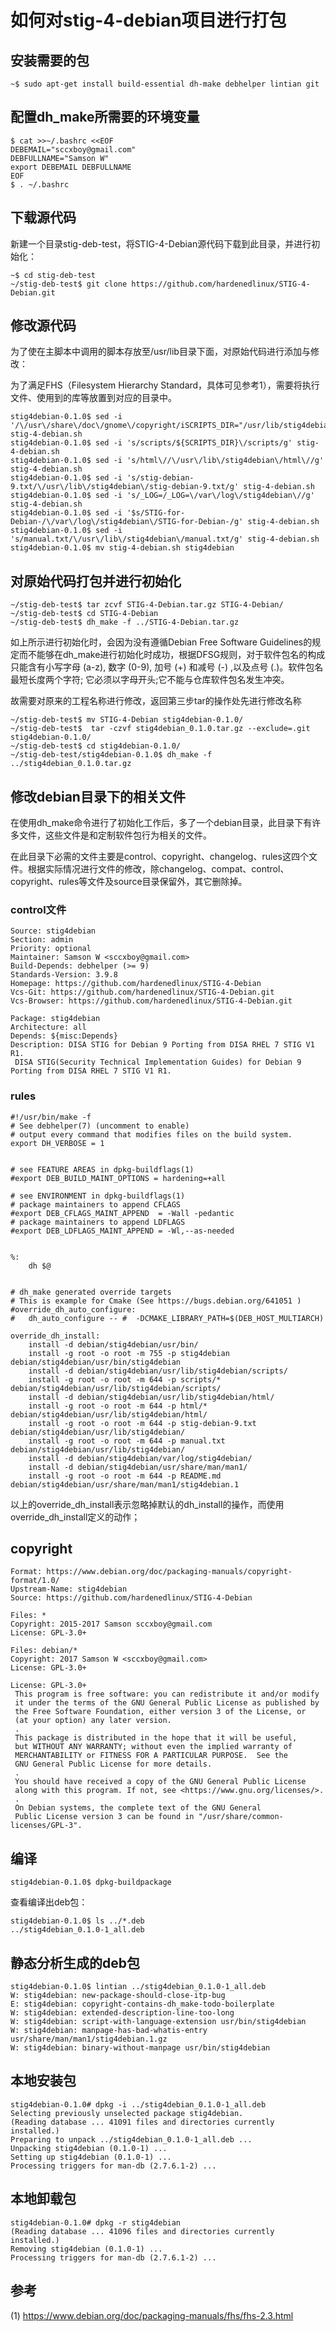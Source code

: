 # 如何对stig-4-debian项目进行打包 

## 安装需要的包 

```
~$ sudo apt-get install build-essential dh-make debhelper lintian git
```

## 配置dh_make所需要的环境变量 

```
$ cat >>~/.bashrc <<EOF
DEBEMAIL="sccxboy@gmail.com"
DEBFULLNAME="Samson W"
export DEBEMAIL DEBFULLNAME
EOF
$ . ~/.bashrc
```

## 下载源代码 

新建一个目录stig-deb-test，将STIG-4-Debian源代码下载到此目录，并进行初始化：

```
~$ cd stig-deb-test
~/stig-deb-test$ git clone https://github.com/hardenedlinux/STIG-4-Debian.git
```

## 修改源代码 

为了使在主脚本中调用的脚本存放至/usr/lib目录下面，对原始代码进行添加与修改： 

为了满足FHS（Filesystem Hierarchy Standard，具体可见参考1），需要将执行文件、使用到的库等放置到对应的目录中。
```
stig4debian-0.1.0$ sed -i '/\/usr\/share\/doc\/gnome\/copyright/iSCRIPTS_DIR="/usr/lib/stig4debian/"' stig-4-debian.sh
stig4debian-0.1.0$ sed -i 's/scripts/${SCRIPTS_DIR}\/scripts/g' stig-4-debian.sh 
stig4debian-0.1.0$ sed -i 's/html\//\/usr\/lib\/stig4debian\/html\//g' stig-4-debian.sh 
stig4debian-0.1.0$ sed -i 's/stig-debian-9.txt/\/usr\/lib\/stig4debian\/stig-debian-9.txt/g' stig-4-debian.sh 
stig4debian-0.1.0$ sed -i 's/_LOG=/_LOG=\/var\/log\/stig4debian\//g' stig-4-debian.sh 
stig4debian-0.1.0$ sed -i '$s/STIG-for-Debian-/\/var\/log\/stig4debian\/STIG-for-Debian-/g' stig-4-debian.sh  
stig4debian-0.1.0$ sed -i 's/manual.txt/\/usr\/lib\/stig4debian\/manual.txt/g' stig-4-debian.sh
stig4debian-0.1.0$ mv stig-4-debian.sh stig4debian
```


## 对原始代码打包并进行初始化  

```
~/stig-deb-test$ tar zcvf STIG-4-Debian.tar.gz STIG-4-Debian/
~/stig-deb-test$ cd STIG-4-Debian
~/stig-deb-test$ dh_make -f ../STIG-4-Debian.tar.gz
``` 

如上所示进行初始化时，会因为没有遵循Debian Free Software Guidelines的规定而不能够在dh_make进行初始化时成功，根据DFSG规则，对于软件包名的构成只能含有小写字母 (a-z), 数字 (0-9), 加号 (+) 和减号 (-) ,以及点号 (.)。软件包名最短长度两个字符;
它必须以字母开头;它不能与仓库软件包名发生冲突。

故需要对原来的工程名称进行修改，返回第三步tar的操作处先进行修改名称 

```
~/stig-deb-test$ mv STIG-4-Debian stig4debian-0.1.0/
~/stig-deb-test$  tar -czvf stig4debian_0.1.0.tar.gz --exclude=.git stig4debian-0.1.0/
~/stig-deb-test$ cd stig4debian-0.1.0/
~/stig-deb-test/stig4debian-0.1.0$ dh_make -f ../stig4debian_0.1.0.tar.gz
```

## 修改debian目录下的相关文件  

在使用dh_make命令进行了初始化工作后，多了一个debian目录，此目录下有许多文件，这些文件是和定制软件包行为相关的文件。

在此目录下必需的文件主要是control、copyright、changelog、rules这四个文件。根据实际情况进行文件的修改，除changelog、compat、control、copyright、rules等文件及source目录保留外，其它删除掉。

### control文件  

```
Source: stig4debian
Section: admin
Priority: optional
Maintainer: Samson W <sccxboy@gmail.com>
Build-Depends: debhelper (>= 9)
Standards-Version: 3.9.8
Homepage: https://github.com/hardenedlinux/STIG-4-Debian
Vcs-Git: https://github.com/hardenedlinux/STIG-4-Debian.git
Vcs-Browser: https://github.com/hardenedlinux/STIG-4-Debian.git

Package: stig4debian
Architecture: all
Depends: ${misc:Depends}
Description: DISA STIG for Debian 9 Porting from DISA RHEL 7 STIG V1 R1.
 DISA STIG(Security Technical Implementation Guides) for Debian 9 Porting from DISA RHEL 7 STIG V1 R1.
```

### rules 

```
#!/usr/bin/make -f
# See debhelper(7) (uncomment to enable)
# output every command that modifies files on the build system.
export DH_VERBOSE = 1


# see FEATURE AREAS in dpkg-buildflags(1)
#export DEB_BUILD_MAINT_OPTIONS = hardening=+all

# see ENVIRONMENT in dpkg-buildflags(1)
# package maintainers to append CFLAGS
#export DEB_CFLAGS_MAINT_APPEND  = -Wall -pedantic
# package maintainers to append LDFLAGS
#export DEB_LDFLAGS_MAINT_APPEND = -Wl,--as-needed


%:
	dh $@


# dh_make generated override targets
# This is example for Cmake (See https://bugs.debian.org/641051 )
#override_dh_auto_configure:
#	dh_auto_configure -- #	-DCMAKE_LIBRARY_PATH=$(DEB_HOST_MULTIARCH)

override_dh_install:
	install -d debian/stig4debian/usr/bin/
	install -g root -o root -m 755 -p stig4debian debian/stig4debian/usr/bin/stig4debian
	install -d debian/stig4debian/usr/lib/stig4debian/scripts/
	install -g root -o root -m 644 -p scripts/* debian/stig4debian/usr/lib/stig4debian/scripts/
	install -d debian/stig4debian/usr/lib/stig4debian/html/
	install -g root -o root -m 644 -p html/*  debian/stig4debian/usr/lib/stig4debian/html/
	install -g root -o root -m 644 -p stig-debian-9.txt  debian/stig4debian/usr/lib/stig4debian/
	install -g root -o root -m 644 -p manual.txt  debian/stig4debian/usr/lib/stig4debian/
	install -d debian/stig4debian/var/log/stig4debian/
	install -d debian/stig4debian/usr/share/man/man1/
	install -g root -o root -m 644 -p README.md debian/stig4debian/usr/share/man/man1/stig4debian.1
```

以上的override_dh_install表示忽略掉默认的dh_install的操作，而使用
override_dh_install定义的动作；


## copyright
```
Format: https://www.debian.org/doc/packaging-manuals/copyright-format/1.0/
Upstream-Name: stig4debian
Source: https://github.com/hardenedlinux/STIG-4-Debian

Files: *
Copyright: 2015-2017 Samson sccxboy@gmail.com
License: GPL-3.0+

Files: debian/*
Copyright: 2017 Samson W <sccxboy@gmail.com>
License: GPL-3.0+

License: GPL-3.0+
 This program is free software: you can redistribute it and/or modify
 it under the terms of the GNU General Public License as published by
 the Free Software Foundation, either version 3 of the License, or
 (at your option) any later version.
 .
 This package is distributed in the hope that it will be useful,
 but WITHOUT ANY WARRANTY; without even the implied warranty of
 MERCHANTABILITY or FITNESS FOR A PARTICULAR PURPOSE.  See the
 GNU General Public License for more details.
 .
 You should have received a copy of the GNU General Public License
 along with this program. If not, see <https://www.gnu.org/licenses/>.
 .
 On Debian systems, the complete text of the GNU General
 Public License version 3 can be found in "/usr/share/common-licenses/GPL-3".
```

##  编译  

```
stig4debian-0.1.0$ dpkg-buildpackage 
```

查看编译出deb包：

```
stig4debian-0.1.0$ ls ../*.deb
../stig4debian_0.1.0-1_all.deb
```

## 静态分析生成的deb包 

```
stig4debian-0.1.0$ lintian ../stig4debian_0.1.0-1_all.deb 
W: stig4debian: new-package-should-close-itp-bug
E: stig4debian: copyright-contains-dh_make-todo-boilerplate
W: stig4debian: extended-description-line-too-long
W: stig4debian: script-with-language-extension usr/bin/stig4debian
W: stig4debian: manpage-has-bad-whatis-entry usr/share/man/man1/stig4debian.1.gz
W: stig4debian: binary-without-manpage usr/bin/stig4debian
```

## 本地安装包 

```
stig4debian-0.1.0# dpkg -i ../stig4debian_0.1.0-1_all.deb 
Selecting previously unselected package stig4debian.
(Reading database ... 41091 files and directories currently installed.)
Preparing to unpack ../stig4debian_0.1.0-1_all.deb ...
Unpacking stig4debian (0.1.0-1) ...
Setting up stig4debian (0.1.0-1) ...
Processing triggers for man-db (2.7.6.1-2) ...
```

## 本地卸载包 

```
stig4debian-0.1.0# dpkg -r stig4debian
(Reading database ... 41096 files and directories currently installed.)
Removing stig4debian (0.1.0-1) ...
Processing triggers for man-db (2.7.6.1-2) ...
```

## 参考

(1) https://www.debian.org/doc/packaging-manuals/fhs/fhs-2.3.html

